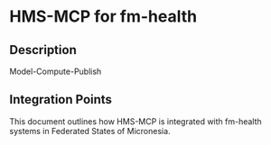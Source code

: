 # HMS-MCP for fm-health

## Description

Model-Compute-Publish

## Integration Points

This document outlines how HMS-MCP is integrated with fm-health systems in Federated States of Micronesia.
